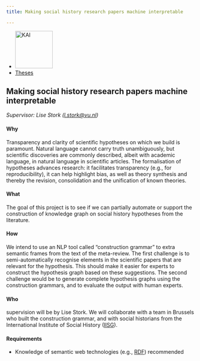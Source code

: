 ```yaml
---
title: Making social history research papers machine interpretable

---
```


<nav><ul>
    <li><a href="https://kai.cs.vu.nl/"> <img src="../../images/logos/KAI_logo_small_transp.png" alt="KAI" width="100"/></a></li>
    <li><a href="https://kai.cs.vu.nl/theses/">Theses</a></li>
</ul></nav>

## Making social history research papers machine interpretable

*Supervisor: Lise Stork (l.stork@vu.nl)*

#### Why
Transparency and clarity of scientific hypotheses on which we build is paramount. Natural language cannot carry truth unambiguously, but scientific discoveries are commonly described, albeit with academic language, in natural language in scientific articles. The formalisation of hypotheses advances research: it facilitates transparency (e.g., for reproducibility), it can help highlight bias, as well as theory synthesis and thereby the revision, consolidation and the unification of known theories.

#### What 
The goal of this project is to see if we can partially automate or support the construction of knowledge graph on social history hypotheses from the literature. 

#### How
We intend to use an NLP tool called “construction grammar” to extra semantic frames from the text of the meta-review.
The first challenge is to semi-automatically recognise elements in the scientific papers that are relevant for the hypothesis. This should make it easier for experts to construct the hypothesis graph based on these suggestions.
The second challenge would be to generate complete hypothesis graphs using the construction grammars, and to evaluate the output with human experts. 

#### Who 
supervision will be by Lise Stork. We will collaborate with a team in Brussels who built the construction grammar, and with social historians from the International Institute of Social History (<a href="https://iisg.amsterdam/en">IISG</a>). 

#### Requirements
- Knowledge of semantic web technologies (e.g., <a href="https://www.w3.org/RDF/">RDF</a>) recommended




